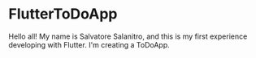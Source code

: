 # FlutterToDoApp
Hello all! My name is Salvatore Salanitro, and this is my first experience developing with Flutter. I'm creating a ToDoApp.
